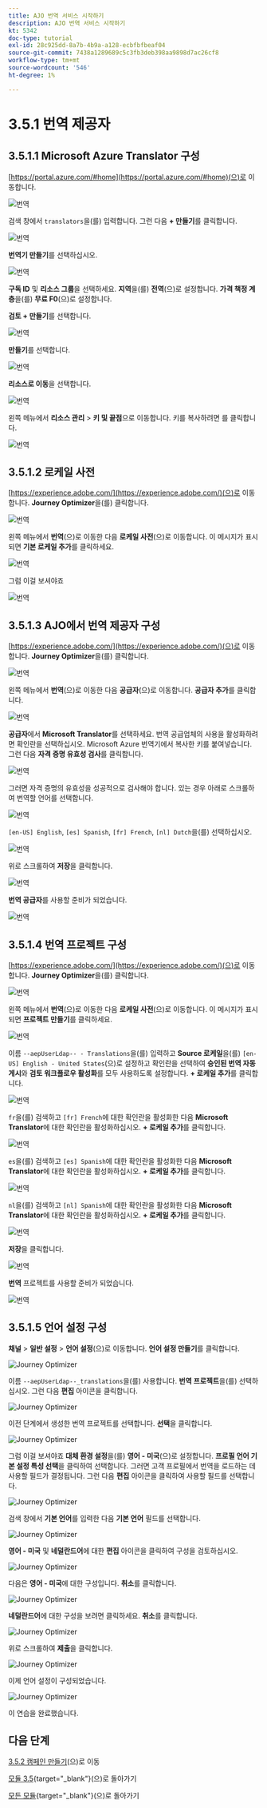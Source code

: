 ```yaml
---
title: AJO 번역 서비스 시작하기
description: AJO 번역 서비스 시작하기
kt: 5342
doc-type: tutorial
exl-id: 28c925dd-8a7b-4b9a-a128-ecbfbfbeaf04
source-git-commit: 7438a1289689c5c3fb3deb398aa9898d7ac26cf8
workflow-type: tm+mt
source-wordcount: '546'
ht-degree: 1%

---
```


# 3.5.1 번역 제공자

## 3.5.1.1 Microsoft Azure Translator 구성

[https://portal.azure.com/#home](https://portal.azure.com/#home)(으)로 이동합니다.

![번역](./images/transl1.png)

검색 창에서 `translators`을(를) 입력합니다. 그런 다음 **+ 만들기**&#x200B;를 클릭합니다.

![번역](./images/transl2.png)

**번역기 만들기**&#x200B;를 선택하십시오.

![번역](./images/transl3.png)

**구독 ID** 및 **리소스 그룹**을 선택하세요.
**지역**&#x200B;을(를) **전역**(으)로 설정합니다.
**가격 책정 계층**&#x200B;을(를) **무료 F0**(으)로 설정합니다.

**검토 + 만들기**&#x200B;를 선택합니다.

![번역](./images/transl4.png)

**만들기**&#x200B;를 선택합니다.

![번역](./images/transl5.png)

**리소스로 이동**&#x200B;을 선택합니다.

![번역](./images/transl6.png)

왼쪽 메뉴에서 **리소스 관리** > **키 및 끝점**&#x200B;으로 이동합니다. 키를 복사하려면 를 클릭합니다.

![번역](./images/transl7.png)

## 3.5.1.2 로케일 사전

[https://experience.adobe.com/](https://experience.adobe.com/)(으)로 이동합니다. **Journey Optimizer**&#x200B;을(를) 클릭합니다.

![번역](./images/ajolp1.png)

왼쪽 메뉴에서 **번역**(으)로 이동한 다음 **로케일 사전**(으)로 이동합니다. 이 메시지가 표시되면 **기본 로케일 추가**&#x200B;를 클릭하세요.

![번역](./images/locale1.png)

그럼 이걸 보셔야죠

![번역](./images/locale2.png)

## 3.5.1.3 AJO에서 번역 제공자 구성

[https://experience.adobe.com/](https://experience.adobe.com/)(으)로 이동합니다. **Journey Optimizer**&#x200B;을(를) 클릭합니다.

![번역](./images/ajolp1.png)

왼쪽 메뉴에서 **번역**(으)로 이동한 다음 **공급자**(으)로 이동합니다. **공급자 추가**&#x200B;를 클릭합니다.

![번역](./images/transl8.png)

**공급자**&#x200B;에서 **Microsoft Translator**&#x200B;를 선택하세요. 번역 공급업체의 사용을 활성화하려면 확인란을 선택하십시오. Microsoft Azure 번역기에서 복사한 키를 붙여넣습니다. 그런 다음 **자격 증명 유효성 검사**&#x200B;를 클릭합니다.

![번역](./images/transl9.png)

그러면 자격 증명의 유효성을 성공적으로 검사해야 합니다. 있는 경우 아래로 스크롤하여 번역할 언어를 선택합니다.

![번역](./images/transl10.png)

`[en-US] English`, `[es] Spanish`, `[fr] French`, `[nl] Dutch`을(를) 선택하십시오.

![번역](./images/transl11.png)

위로 스크롤하여 **저장**&#x200B;을 클릭합니다.

![번역](./images/transl12.png)

**번역 공급자**&#x200B;를 사용할 준비가 되었습니다.

![번역](./images/transl13.png)

## 3.5.1.4 번역 프로젝트 구성

[https://experience.adobe.com/](https://experience.adobe.com/)(으)로 이동합니다. **Journey Optimizer**&#x200B;을(를) 클릭합니다.

![번역](./images/ajolp1.png)

왼쪽 메뉴에서 **번역**(으)로 이동한 다음 **로케일 사전**(으)로 이동합니다. 이 메시지가 표시되면 **프로젝트 만들기**&#x200B;를 클릭하세요.

![번역](./images/ajoprovider1.png)

이름 `--aepUserLdap-- - Translations`을(를) 입력하고 **Source 로케일**&#x200B;을(를) `[en-US] English - United States`(으)로 설정하고 확인란을 선택하여 **승인된 번역 자동 게시**&#x200B;와 **검토 워크플로우 활성화**&#x200B;를 모두 사용하도록 설정합니다. **+ 로케일 추가**&#x200B;를 클릭합니다.

![번역](./images/ajoprovider1a.png)

`fr`을(를) 검색하고 `[fr] French`에 대한 확인란을 활성화한 다음 **Microsoft Translator**&#x200B;에 대한 확인란을 활성화하십시오. **+ 로케일 추가**&#x200B;를 클릭합니다.

![번역](./images/ajoprovider2.png)

`es`을(를) 검색하고 `[es] Spanish`에 대한 확인란을 활성화한 다음 **Microsoft Translator**&#x200B;에 대한 확인란을 활성화하십시오. **+ 로케일 추가**&#x200B;를 클릭합니다.

![번역](./images/ajoprovider3.png)

`nl`을(를) 검색하고 `[nl] Spanish`에 대한 확인란을 활성화한 다음 **Microsoft Translator**&#x200B;에 대한 확인란을 활성화하십시오. **+ 로케일 추가**&#x200B;를 클릭합니다.

![번역](./images/ajoprovider6.png)

**저장**&#x200B;을 클릭합니다.

![번역](./images/ajoprovider8.png)

**번역** 프로젝트를 사용할 준비가 되었습니다.

![번역](./images/ajoprovider9.png)

## 3.5.1.5 언어 설정 구성

**채널** > **일반 설정** > **언어 설정**(으)로 이동합니다. **언어 설정 만들기**&#x200B;를 클릭합니다.

![Journey Optimizer](./images/camploc6.png)

이름 `--aepUserLdap--_translations`을(를) 사용합니다. **번역 프로젝트**&#x200B;을(를) 선택하십시오. 그런 다음 **편집** 아이콘을 클릭합니다.

![Journey Optimizer](./images/camploc7.png)

이전 단계에서 생성한 번역 프로젝트를 선택합니다. **선택**&#x200B;을 클릭합니다.

![Journey Optimizer](./images/camploc8.png)

그럼 이걸 보셔야죠 **대체 환경 설정**&#x200B;을(를) **영어 - 미국**(으)로 설정합니다. **프로필 언어 기본 설정 특성 선택**&#x200B;을 클릭하여 선택합니다. 그러면 고객 프로필에서 번역을 로드하는 데 사용할 필드가 결정됩니다. 그런 다음 **편집** 아이콘을 클릭하여 사용할 필드를 선택합니다.

![Journey Optimizer](./images/camploc9.png)

검색 창에서 **기본 언어**&#x200B;를 입력한 다음 **기본 언어** 필드를 선택합니다.

![Journey Optimizer](./images/camploc10.png)

**영어 - 미국** 및 **네덜란드어**&#x200B;에 대한 **편집** 아이콘을 클릭하여 구성을 검토하십시오.

![Journey Optimizer](./images/camploc11.png)

다음은 **영어 - 미국**&#x200B;에 대한 구성입니다. **취소**&#x200B;를 클릭합니다.

![Journey Optimizer](./images/camploc12.png)

**네덜란드어**&#x200B;에 대한 구성을 보려면 클릭하세요. **취소**&#x200B;를 클릭합니다.

![Journey Optimizer](./images/camploc13.png)

위로 스크롤하여 **제출**&#x200B;을 클릭합니다.

![Journey Optimizer](./images/camploc14.png)

이제 언어 설정이 구성되었습니다.

![Journey Optimizer](./images/camploc15.png)

이 연습을 완료했습니다.

## 다음 단계

[3.5.2 캠페인 만들기](./ex2.md)(으)로 이동

[모듈 3.5](./ajotranslationsvcs.md){target="_blank"}(으)로 돌아가기

[모든 모듈](./../../../overview.md){target="_blank"}(으)로 돌아가기
